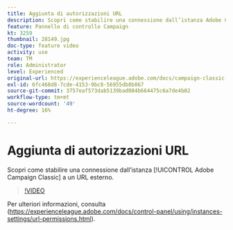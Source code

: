 ```yaml
---
title: Aggiunta di autorizzazioni URL
description: Scopri come stabilire una connessione dall’istanza Adobe Campaign Classic a un URL esterno.
feature: Pannello di controllo Campaign
kt: 3259
thumbnail: 28149.jpg
doc-type: feature video
activity: use
team: TM
role: Administrator
level: Experienced
original-url: https://experienceleague.adobe.com/docs/campaign-classic-learn/tutorials/administrating/control-panel-acc/adding-url-permissions.html
exl-id: 6fc468d8-7cde-4153-9bc8-56955db8b867
source-git-commit: 3757eaf573dab5139bad084b664475c6a7de4b02
workflow-type: tm+mt
source-wordcount: '49'
ht-degree: 16%

---
```


# Aggiunta di autorizzazioni URL

Scopri come stabilire una connessione dall’istanza [!UICONTROL Adobe Campaign Classic] a un URL esterno.

>[!VIDEO](https://video.tv.adobe.com/v/28149?quality=12)

Per ulteriori informazioni, consulta (https://experienceleague.adobe.com/docs/control-panel/using/instances-settings/url-permissions.html).
